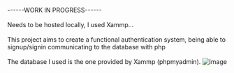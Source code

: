 ------WORK IN PROGRESS------<br>
<br>
Needs to be hosted locally, I used Xammp...<br>
<br>
This project aims to create a functional authentication system, being able to signup/signin communicating to the database with php<br>
<br>
The database I used is the one provided by Xammp (phpmyadmin).
![image](https://github.com/user-attachments/assets/81754a7e-4312-4ec4-a4ca-68986177320c)



